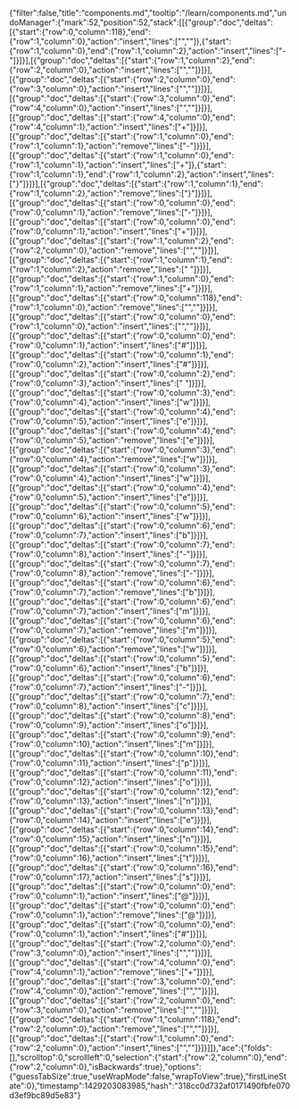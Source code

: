 {"filter":false,"title":"components.md","tooltip":"/learn/components.md","undoManager":{"mark":52,"position":52,"stack":[[{"group":"doc","deltas":[{"start":{"row":0,"column":118},"end":{"row":1,"column":0},"action":"insert","lines":["",""]},{"start":{"row":1,"column":0},"end":{"row":1,"column":2},"action":"insert","lines":["- "]}]}],[{"group":"doc","deltas":[{"start":{"row":1,"column":2},"end":{"row":2,"column":0},"action":"insert","lines":["",""]}]}],[{"group":"doc","deltas":[{"start":{"row":2,"column":0},"end":{"row":3,"column":0},"action":"insert","lines":["",""]}]}],[{"group":"doc","deltas":[{"start":{"row":3,"column":0},"end":{"row":4,"column":0},"action":"insert","lines":["",""]}]}],[{"group":"doc","deltas":[{"start":{"row":4,"column":0},"end":{"row":4,"column":1},"action":"insert","lines":["+"]}]}],[{"group":"doc","deltas":[{"start":{"row":1,"column":0},"end":{"row":1,"column":1},"action":"remove","lines":["-"]}]}],[{"group":"doc","deltas":[{"start":{"row":1,"column":0},"end":{"row":1,"column":1},"action":"insert","lines":["+"]},{"start":{"row":1,"column":1},"end":{"row":1,"column":2},"action":"insert","lines":["}"]}]}],[{"group":"doc","deltas":[{"start":{"row":1,"column":1},"end":{"row":1,"column":2},"action":"remove","lines":["}"]}]}],[{"group":"doc","deltas":[{"start":{"row":0,"column":0},"end":{"row":0,"column":1},"action":"remove","lines":["-"]}]}],[{"group":"doc","deltas":[{"start":{"row":0,"column":0},"end":{"row":0,"column":1},"action":"insert","lines":["+"]}]}],[{"group":"doc","deltas":[{"start":{"row":1,"column":2},"end":{"row":2,"column":0},"action":"remove","lines":["",""]}]}],[{"group":"doc","deltas":[{"start":{"row":1,"column":1},"end":{"row":1,"column":2},"action":"remove","lines":[" "]}]}],[{"group":"doc","deltas":[{"start":{"row":1,"column":0},"end":{"row":1,"column":1},"action":"remove","lines":["+"]}]}],[{"group":"doc","deltas":[{"start":{"row":0,"column":118},"end":{"row":1,"column":0},"action":"remove","lines":["",""]}]}],[{"group":"doc","deltas":[{"start":{"row":0,"column":0},"end":{"row":1,"column":0},"action":"insert","lines":["",""]}]}],[{"group":"doc","deltas":[{"start":{"row":0,"column":0},"end":{"row":0,"column":1},"action":"insert","lines":["#"]}]}],[{"group":"doc","deltas":[{"start":{"row":0,"column":1},"end":{"row":0,"column":2},"action":"insert","lines":["#"]}]}],[{"group":"doc","deltas":[{"start":{"row":0,"column":2},"end":{"row":0,"column":3},"action":"insert","lines":[" "]}]}],[{"group":"doc","deltas":[{"start":{"row":0,"column":3},"end":{"row":0,"column":4},"action":"insert","lines":["w"]}]}],[{"group":"doc","deltas":[{"start":{"row":0,"column":4},"end":{"row":0,"column":5},"action":"insert","lines":["e"]}]}],[{"group":"doc","deltas":[{"start":{"row":0,"column":4},"end":{"row":0,"column":5},"action":"remove","lines":["e"]}]}],[{"group":"doc","deltas":[{"start":{"row":0,"column":3},"end":{"row":0,"column":4},"action":"remove","lines":["w"]}]}],[{"group":"doc","deltas":[{"start":{"row":0,"column":3},"end":{"row":0,"column":4},"action":"insert","lines":["w"]}]}],[{"group":"doc","deltas":[{"start":{"row":0,"column":4},"end":{"row":0,"column":5},"action":"insert","lines":["e"]}]}],[{"group":"doc","deltas":[{"start":{"row":0,"column":5},"end":{"row":0,"column":6},"action":"insert","lines":["w"]}]}],[{"group":"doc","deltas":[{"start":{"row":0,"column":6},"end":{"row":0,"column":7},"action":"insert","lines":["b"]}]}],[{"group":"doc","deltas":[{"start":{"row":0,"column":7},"end":{"row":0,"column":8},"action":"insert","lines":["-"]}]}],[{"group":"doc","deltas":[{"start":{"row":0,"column":7},"end":{"row":0,"column":8},"action":"remove","lines":["-"]}]}],[{"group":"doc","deltas":[{"start":{"row":0,"column":6},"end":{"row":0,"column":7},"action":"remove","lines":["b"]}]}],[{"group":"doc","deltas":[{"start":{"row":0,"column":6},"end":{"row":0,"column":7},"action":"insert","lines":["m"]}]}],[{"group":"doc","deltas":[{"start":{"row":0,"column":6},"end":{"row":0,"column":7},"action":"remove","lines":["m"]}]}],[{"group":"doc","deltas":[{"start":{"row":0,"column":5},"end":{"row":0,"column":6},"action":"remove","lines":["w"]}]}],[{"group":"doc","deltas":[{"start":{"row":0,"column":5},"end":{"row":0,"column":6},"action":"insert","lines":["b"]}]}],[{"group":"doc","deltas":[{"start":{"row":0,"column":6},"end":{"row":0,"column":7},"action":"insert","lines":["-"]}]}],[{"group":"doc","deltas":[{"start":{"row":0,"column":7},"end":{"row":0,"column":8},"action":"insert","lines":["c"]}]}],[{"group":"doc","deltas":[{"start":{"row":0,"column":8},"end":{"row":0,"column":9},"action":"insert","lines":["o"]}]}],[{"group":"doc","deltas":[{"start":{"row":0,"column":9},"end":{"row":0,"column":10},"action":"insert","lines":["m"]}]}],[{"group":"doc","deltas":[{"start":{"row":0,"column":10},"end":{"row":0,"column":11},"action":"insert","lines":["p"]}]}],[{"group":"doc","deltas":[{"start":{"row":0,"column":11},"end":{"row":0,"column":12},"action":"insert","lines":["o"]}]}],[{"group":"doc","deltas":[{"start":{"row":0,"column":12},"end":{"row":0,"column":13},"action":"insert","lines":["n"]}]}],[{"group":"doc","deltas":[{"start":{"row":0,"column":13},"end":{"row":0,"column":14},"action":"insert","lines":["e"]}]}],[{"group":"doc","deltas":[{"start":{"row":0,"column":14},"end":{"row":0,"column":15},"action":"insert","lines":["n"]}]}],[{"group":"doc","deltas":[{"start":{"row":0,"column":15},"end":{"row":0,"column":16},"action":"insert","lines":["t"]}]}],[{"group":"doc","deltas":[{"start":{"row":0,"column":16},"end":{"row":0,"column":17},"action":"insert","lines":["s"]}]}],[{"group":"doc","deltas":[{"start":{"row":0,"column":0},"end":{"row":0,"column":1},"action":"insert","lines":["@"]}]}],[{"group":"doc","deltas":[{"start":{"row":0,"column":0},"end":{"row":0,"column":1},"action":"remove","lines":["@"]}]}],[{"group":"doc","deltas":[{"start":{"row":0,"column":0},"end":{"row":0,"column":1},"action":"insert","lines":["#"]}]}],[{"group":"doc","deltas":[{"start":{"row":2,"column":0},"end":{"row":3,"column":0},"action":"insert","lines":["",""]}]}],[{"group":"doc","deltas":[{"start":{"row":4,"column":0},"end":{"row":4,"column":1},"action":"remove","lines":["+"]}]}],[{"group":"doc","deltas":[{"start":{"row":3,"column":0},"end":{"row":4,"column":0},"action":"remove","lines":["",""]}]}],[{"group":"doc","deltas":[{"start":{"row":2,"column":0},"end":{"row":3,"column":0},"action":"remove","lines":["",""]}]}],[{"group":"doc","deltas":[{"start":{"row":1,"column":118},"end":{"row":2,"column":0},"action":"remove","lines":["",""]}]}],[{"group":"doc","deltas":[{"start":{"row":1,"column":0},"end":{"row":2,"column":0},"action":"insert","lines":["",""]}]}]]},"ace":{"folds":[],"scrolltop":0,"scrollleft":0,"selection":{"start":{"row":2,"column":0},"end":{"row":2,"column":0},"isBackwards":true},"options":{"guessTabSize":true,"useWrapMode":false,"wrapToView":true},"firstLineState":0},"timestamp":1429203083985,"hash":"318cc0d732af0171490fbfe070d3ef9bc89d5e83"}